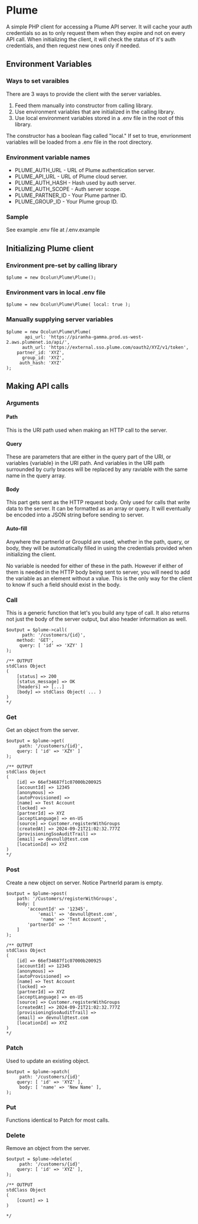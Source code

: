 # Plume

A simple PHP client for accessing a Plume API server. It will cache your auth credentials so as to only request them when they expire and not on every API call. When initializing the client, it will check the status of it's auth credentials, and then request new ones only if needed. 

## Environment Variables

### Ways to set varaibles

There are 3 ways to provide the client with the server variables.

1. Feed them manually into constructor from calling library.
2. Use environment variables that are initialized in the calling library.
3. Use local environment variables stored in a .env file in the root of this library.

The constructor has a boolean flag called "local." If set to true, envrionment variables will be loaded from a .env file in the root directory.

### Environment variable names

- PLUME_AUTH_URL - URL of Plume authentication server.
- PLUME_API_URL - URL of Plume cloud server.
- PLUME_AUTH_HASH - Hash used by auth server.
- PLUME_AUTH_SCOPE - Auth server scope.
- PLUME_PARTNER_ID - Your Plume partner ID.
- PLUME_GROUP_ID - Your Plume group ID.

### Sample

See example .env file at /.env.example

## Initializing Plume client

### Environment pre-set by calling library

```
$plume = new Ocolun\Plume\Plume();
```

### Environment vars in local .env file

```
$plume = new Ocolun\Plume\Plume( local: true );
```

### Manually supplying server variables

```
$plume = new Ocolun\Plume\Plume( 
       api_url: 'https://piranha-gamma.prod.us-west-2.aws.plumenet.io/api/',
      auth_url: 'https://external.sso.plume.com/oauth2/XYZ/v1/token',
    partner_id: 'XYZ',
      group_id: 'XYZ',
     auth_hash: 'XYZ'
);
```

## Making API calls

### Arguments

#### Path

This is the URI path used when making an HTTP call to the server.

#### Query

These are parameters that are either in the query part of the URI, or variables {variable} in the URI path. And variables in the URI path surrounded by curly braces will be replaced by any raviable with the same name in the query array.

#### Body

This part gets sent as the HTTP request body. Only used for calls that write data to the server. It can be formatted as an array or query. It will eventually be encoded into a JSON string before sending to server.

#### Auto-fill

Anywhere the partnerId or GroupId are used, whether in the path, query, or body, they will be automatically filled in using the credentials provided when initializing the client. 

No variable is needed for either of these in the path. However if either of them is needed in the HTTP body being sent to server, you will need to add the variable as an element without a value. This is the only way for the client to know if such a field should exist in the body.

### Call

This is a generic function that let's you build any type of call. It also returns not just the body of the server output, but also header information as well.

```
$output = $plume->call(
      path: '/customers/{id}',
    method: 'GET',
     query: [ 'id' => 'XZY' ]
);

/** OUTPUT
stdClass Object
(
    [status] => 200
    [status_message] => OK
    [headers] => [...]
    [body] => stdClass Object( ... )
)
*/
```

### Get

Get an object from the server.

```
$output = $plume->get(
     path: '/customers/{id}',
    query: [ 'id' => 'XZY' ]
);

/** OUTPUT
stdClass Object
(
    [id] => 66ef34687f1c07000b200925
    [accountId] => 12345
    [anonymous] => 
    [autoProvisioned] => 
    [name] => Test Account
    [locked] => 
    [partnerId] => XYZ
    [acceptLanguage] => en-US
    [source] => Customer.registerWithGroups
    [createdAt] => 2024-09-21T21:02:32.777Z
    [provisioningSsoAuditTrail] => 
    [email] => devnull@test.com
    [locationId] => XYZ
)
*/
```

### Post

Create a new object on server. Notice PartnerId param is empty.

```
$output = $plume->post(
    path: '/Customers/registerWithGroups',
    body: [
        'accountId' => '12345',
            'email' => 'devnull@test.com',
             'name' => 'Test Account',
        'partnerId' => ''
    ]
);

/** OUTPUT
stdClass Object
(
    [id] => 66ef34687f1c07000b200925
    [accountId] => 12345
    [anonymous] => 
    [autoProvisioned] => 
    [name] => Test Account
    [locked] => 
    [partnerId] => XYZ
    [acceptLanguage] => en-US
    [source] => Customer.registerWithGroups
    [createdAt] => 2024-09-21T21:02:32.777Z
    [provisioningSsoAuditTrail] => 
    [email] => devnull@test.com
    [locationId] => XYZ
)
*/
```

### Patch

Used to update an existing object.

```
$output = $plume->patch(
     path: '/customers/{id}'
    query: [ 'id' => 'XYZ' ],
     body: [ 'name' => 'New Name' ],
);
```

### Put

Functions identical to Patch for most calls. 

### Delete

Remove an object from the server.

```
$output = $plume->delete(
     path: '/customers/{id}'
    query: [ 'id' => 'XYZ' ],
);

/** OUTPUT
stdClass Object
(
    [count] => 1
)

*/
```